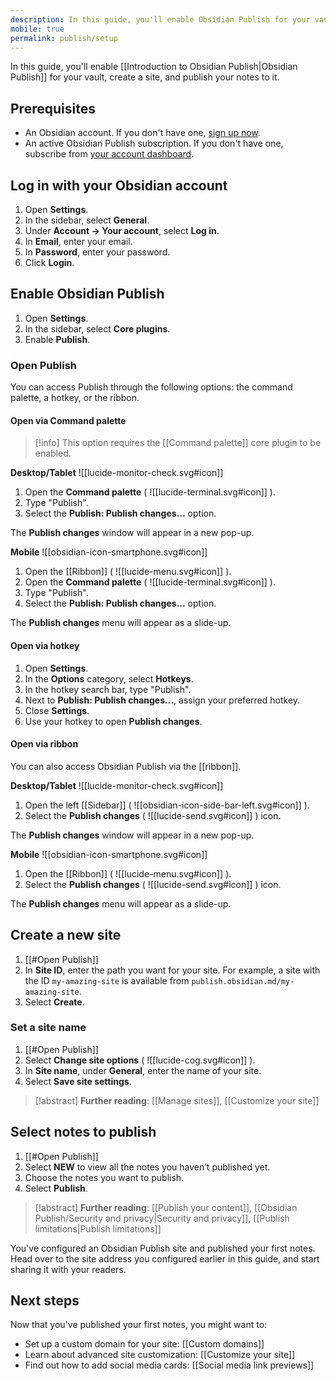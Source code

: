 ```yaml
---
description: In this guide, you'll enable Obsidian Publish for your vault, create a site, and publish your notes to it.
mobile: true
permalink: publish/setup
---
```

In this guide, you'll enable [[Introduction to Obsidian Publish|Obsidian Publish]] for your vault, create a site, and publish your notes to it.

## Prerequisites

- An Obsidian account. If you don't have one, [sign up now](https://obsidian.md/auth?returnto=%2Faccount%2Fpublish#signup).
- An active Obsidian Publish subscription. If you don't have one, subscribe from [your account dashboard](https://obsidian.md/account/publish).

## Log in with your Obsidian account

1. Open **Settings**.
2. In the sidebar, select **General**.
3. Under **Account → Your account**, select **Log in**.
4. In **Email**, enter your email.
5. In **Password**, enter your password.
6. Click **Login**.

## Enable Obsidian Publish

1. Open **Settings**.
2. In the sidebar, select **Core plugins**.
3. Enable **Publish**.

### Open Publish

You can access Publish through the following options: the command palette, a hotkey, or the ribbon.

#### Open via Command palette

> [!info] This option requires the [[Command palette]] core plugin to be enabled.

**Desktop/Tablet** ![[lucide-monitor-check.svg#icon]]

1. Open the **Command palette** ( ![[lucide-terminal.svg#icon]] ).
2. Type "Publish".
3. Select the **Publish: Publish changes...** option.

The **Publish changes** window will appear in a new pop-up.

**Mobile** ![[obsidian-icon-smartphone.svg#icon]]

1. Open the [[Ribbon]] ( ![[lucide-menu.svg#icon]] ).
2. Open the **Command palette** ( ![[lucide-terminal.svg#icon]] ).
3. Type "Publish".
4. Select the **Publish: Publish changes...** option.

The **Publish changes** menu will appear as a slide-up.

#### Open via hotkey

1. Open **Settings**.
2. In the **Options** category, select **Hotkeys**.
3. In the hotkey search bar, type "Publish".
4. Next to **Publish: Publish changes...**, assign your preferred hotkey.
5. Close **Settings**.
6. Use your hotkey to open **Publish changes**.

#### Open via ribbon

You can also access Obsidian Publish via the [[ribbon]].

**Desktop/Tablet** ![[lucide-monitor-check.svg#icon]]

1. Open the left [[Sidebar]] ( ![[obsidian-icon-side-bar-left.svg#icon]] ).
2. Select the **Publish changes** ( ![[lucide-send.svg#icon]] ) icon.

The **Publish changes** window will appear in a new pop-up.

**Mobile** ![[obsidian-icon-smartphone.svg#icon]]

1. Open the [[Ribbon]] ( ![[lucide-menu.svg#icon]] ).
2. Select the **Publish changes** ( ![[lucide-send.svg#icon]] ) icon.

The **Publish changes** menu will appear as a slide-up.

## Create a new site

1. [[#Open Publish]]
2. In **Site ID**, enter the path you want for your site. For example, a site with the ID `my-amazing-site` is available from `publish.obsidian.md/my-amazing-site`.
3. Select **Create**.
### Set a site name

1. [[#Open Publish]]
2. Select **Change site options** ( ![[lucide-cog.svg#icon]] ).
3. In **Site name**, under **General**, enter the name of your site.
4. Select **Save site settings**.

> [!abstract] **Further reading**: [[Manage sites]], [[Customize your site]]
 
## Select notes to publish

1. [[#Open Publish]]
2. Select **NEW** to view all the notes you haven’t published yet.
3. Choose the notes you want to publish.
4. Select **Publish**.

> [!abstract] **Further reading**: [[Publish your content]], [[Obsidian Publish/Security and privacy|Security and privacy]], [[Publish limitations|Publish limitations]]

You've configured an Obsidian Publish site and published your first notes. Head over to the site address you configured earlier in this guide, and start sharing it with your readers.

## Next steps

Now that you've published your first notes, you might want to:
- Set up a custom domain for your site: [[Custom domains]]
- Learn about advanced site customization: [[Customize your site]]
- Find out how to add social media cards: [[Social media link previews]]

